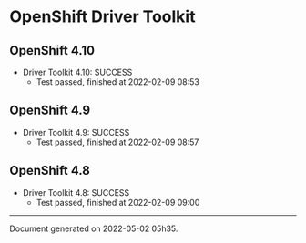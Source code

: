 
OpenShift Driver Toolkit
========================

OpenShift 4.10
--------------



* Driver Toolkit 4.10: SUCCESS
  - Test passed, finished at 2022-02-09 08:53






OpenShift 4.9
-------------



* Driver Toolkit 4.9: SUCCESS
  - Test passed, finished at 2022-02-09 08:57






OpenShift 4.8
-------------



* Driver Toolkit 4.8: SUCCESS
  - Test passed, finished at 2022-02-09 09:00






---
Document generated on 2022-05-02 05h35.
